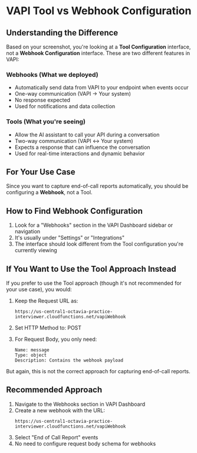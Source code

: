 # VAPI Tool vs Webhook Configuration

## Understanding the Difference

Based on your screenshot, you're looking at a **Tool Configuration** interface, not a **Webhook Configuration** interface. These are two different features in VAPI:

### Webhooks (What we deployed)
- Automatically send data from VAPI to your endpoint when events occur
- One-way communication (VAPI → Your system)
- No response expected
- Used for notifications and data collection

### Tools (What you're seeing)
- Allow the AI assistant to call your API during a conversation
- Two-way communication (VAPI ↔ Your system)
- Expects a response that can influence the conversation
- Used for real-time interactions and dynamic behavior

## For Your Use Case

Since you want to capture end-of-call reports automatically, you should be configuring a **Webhook**, not a Tool.

## How to Find Webhook Configuration

1. Look for a "Webhooks" section in the VAPI Dashboard sidebar or navigation
2. It's usually under "Settings" or "Integrations"
3. The interface should look different from the Tool configuration you're currently viewing

## If You Want to Use the Tool Approach Instead

If you prefer to use the Tool approach (though it's not recommended for your use case), you would:

1. Keep the Request URL as:
   ```
   https://us-central1-octavia-practice-interviewer.cloudfunctions.net/vapiWebhook
   ```

2. Set HTTP Method to: POST

3. For Request Body, you only need:
   ```
   Name: message
   Type: object
   Description: Contains the webhook payload
   ```

But again, this is not the correct approach for capturing end-of-call reports.

## Recommended Approach

1. Navigate to the Webhooks section in VAPI Dashboard
2. Create a new webhook with the URL:
   ```
   https://us-central1-octavia-practice-interviewer.cloudfunctions.net/vapiWebhook
   ```
3. Select "End of Call Report" events
4. No need to configure request body schema for webhooks